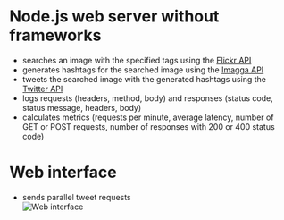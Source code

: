# Node.js web server without frameworks
 - searches an image with the specified tags using the [Flickr API](https://www.flickr.com/services/api/flickr.photos.search.html)  
 - generates hashtags for the searched image using the [Imagga API](https://docs.imagga.com/#tags)  
 - tweets the searched image with the generated hashtags using the [Twitter API](https://developer.twitter.com/en/docs/twitter-api/v1/tweets/post-and-engage/api-reference/post-statuses-update)  
 - logs requests (headers, method, body) and responses (status code, status message, headers, body)  
 - calculates metrics (requests per minute, average latency, number of GET or POST requests, number of responses with 200 or 400 status code)
# Web interface
 - sends parallel tweet requests  
![Web interface](https://github.com/georgiana-ojoc/UniversityAssignments/blob/master/Cloud%20Computing/tema1/web-interface.gif)
